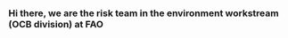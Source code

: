 ### Hi there, we are the risk team in the environment workstream (OCB division) at FAO 
<meta name="google-site-verification" content="XExZ-DWphrF4RpvmDLSxytbAGT2q0Aryh0Ns6t2mkUk" />

